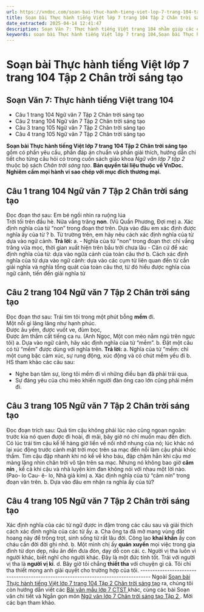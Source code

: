 ```yaml
---
url: https://vndoc.com/soan-bai-thuc-hanh-tieng-viet-lop-7-trang-104-tap-2-chan-troi-sang-tao-296060
title: Soạn bài Thực hành tiếng Việt lớp 7 trang 104 Tập 2 Chân trời sáng tạo - VnDoc.com
date_extracted: 2025-04-14 12:41:47
description: Soạn Văn 7: Thực hành tiếng Việt trang 104 nhằm giúp các em HS đạt kết quả tốt trong quá trình làm bài tập và học tập môn Ngữ văn lớp 7 sách Chân trời sáng tạo.
keywords: soạn bài Thực hành tiếng Việt lớp 7 trang 104,Soạn bài Thực hành tiếng Việt trang 104,Soạn Thực hành tiếng Việt trang 104,soạn bài Thực hành tiếng Việt trang 104 lớp 7 chân trời sáng tạo,Soạn văn 7 Thực hành tiếng Việt trang 104,soạn bài Thực hành tiếng Việt trang 104 lớp 7,soạn Thực hành tiếng Việt trang 104 lớp 7,soạn văn 7 bài Thực hành tiếng Việt trang 104,Thực hành tiếng Việt trang 104,Thực hành tiếng Việt trang 104 lớp 7
---
```


# Soạn bài Thực hành tiếng Việt lớp 7 trang 104 Tập 2 Chân trời sáng tạo
## Soạn Văn 7: Thực hành tiếng Việt trang 104
  * Câu 1 trang 104 Ngữ văn 7 Tập 2 Chân trời sáng tạo
  * Câu 2 trang 104 Ngữ văn 7 Tập 2 Chân trời sáng tạo
  * Câu 3 trang 105 Ngữ văn 7 Tập 2 Chân trời sáng tạo
  * Câu 4 trang 105 Ngữ văn 7 Tập 2 Chân trời sáng tạo

**Soạn bài Thực hành tiếng Việt lớp 7 trang 104 Tập 2 Chân trời sáng tạo** gồm có phần yêu cầu, phần đáp án chuẩn và phần giải thích, hướng dẫn chi tiết cho từng câu hỏi có trong cuốn  sách giáo khoa _Ngữ văn lớp 7 tập 2_ thuộc bộ sách _Chân trời sáng tạo_.
**Bản quyền tài liệu thuộc về VnDoc. Nghiêm cấm mọi hành vi sao chép với mục đích thương mại.**
## **Câu 1 trang 104 Ngữ văn 7 Tập 2 Chân trời sáng tạo**
Đọc đoạn thơ sau:
Em bé ngồi nhìn ra ruộng lúa  
Trời tối trên đầu hè. Nửa vầng trăng **non**.
\(Vũ Quần Phương, Đợi mẹ\)
a. Xác định nghĩa của từ “non” trong đoạn thơ trên. Dựa vào đâu em xác định được nghĩa ấy của từ ?
b. Từ trường trên, em hãy nêu cách xác định nghĩa của từ dựa vào ngữ cảnh.
**Trả lời:**
a. 
\- Nghĩa của từ "non" trong đoạn thơ: chỉ vầng trăng vừa mọc, thời gian xuất hiện trên bầu trời chưa lâu 
\- Căn cứ để xác định nghĩa của từ: dựa vào ngữa cảnh của toàn câu thơ
b. Cách xác định nghĩa của từ dựa vào ngữ cảnh: dựa vào các cụm từ liên quan đến từ cần giải nghĩa và nghĩa tổng quát của toàn câu thơ, từ đó hiểu được nghĩa của ngữ cảnh, tiến đến giải nghĩa từ
## **Câu 2 trang 104 Ngữ văn 7 Tập 2 Chân trời sáng tạo**
Đọc đoạn thơ sau:
Trái tim tôi trong một phút bỗng **mềm** đi.  
Một nỗi gì lâng lâng như hạnh phúc.  
Được âu yếm, được vuốt ve, đùm bọc,  
Được âm thầm cất tiếng ca ru.
\(Anh Ngọc, Một con mèo nằm ngủ trên ngực tôi\)
a. Dựa vào ngữ cảnh, hãy xác định nghĩa của từ “mềm”.
b. Đặt một câu có từ “mềm” được dùng với nghĩa trên.
**Trả lời:**
a. Nghĩa của từ "mềm: chỉ một cung bậc cảm xúc, sự rung động, xúc động và có chút mềm yếu đi
b. HS tham khảo các câu sau:
  * Nghe bạn tâm sự, lòng tôi mềm đi vì những điều bạn đã phải trải qua.
  * Sự đáng yêu của chú mèo khiến người đàn ông cao lớn cũng phải mềm đi.

## **Câu 3 trang 105 Ngữ văn 7 Tập 2 Chân trời sáng tạo**
Đọc đoạn trích sau:
Quả tim cậu không phải lúc nào cũng ngoan ngoãn: trước kia nó quen được đi hoài, đi mãi, bây giờ nó chỉ muốn mau đến đích. Có lúc trái tim cậu kể lể hàng giờ liền về nối nhỡ nhung của nó; lúc khác nó lại xúc động trước cảnh mặt trời mọc trên sa mạc đến nỗi làm cậu phải khóc thầm. Tim cậu đập nhanh khi nó kể về kho báu, đập chậm hẳn khi cậu mơ màng lặng nhìn chân trời vô tận trên sa mạc. Nhưng nó không bao giờ **câm nín** , kể cả khi cậu và nhà luyện kim đan không nói với nhau một lời nào.
\(Pao- lo Cau- ê- lo, Nhà giả kim\)
a. Xác định nghĩa của từ “câm nín” trong đoạn văn trên.
b. Dựa vào đâu em nhận ra nghĩa ấy của từ?
## **Câu 4 trang 105 Ngữ văn 7 Tập 2 Chân trời sáng tạo**
Xác định nghĩa của các từ ngữ được in đậm trong các câu sau và giải thích cách xác định nghĩa của các từ ấy.
a. Cha ông ta đã mở mang vùng đất hoang này để trồng trọt, sinh sống từ rất lâu đời. Công lao **khai khẩn** ấy con cháu cần đời đời ghi nhớ.
b. Một mình chị ấy **quán xuyến** mọi việc trong gia đình từ dọn dẹp, nấu ăn đến đưa đón, dạy dỗ con cái.
c. Người vị tha luôn vì người khác, biết nghĩ cho người khác. Đây là một đức tính tốt. Trái với người vị tha là **người vị kỉ**.
d. Bây giờ tôi chẳng **thiết tha** với chuyện gì cả. Tôi chỉ tha thiết mong anh giải quyết cho trường hợp của tôi.
\----------------------------------------------------------------------------------
Ngoài [Soạn bài Thực hành tiếng Việt lớp 7 trang 104 Tập 2 Chân trời sáng tạo](<https://vndoc.com/soan-bai-thuc-hanh-tieng-viet-lop-7-trang-104-tap-2-chan-troi-sang-tao-296060>) ra, chúng tôi còn hướng dẫn viết các [ Bài văn mẫu lớp 7 CTST ](<https://vndoc.com/van-mau-lop-7ctst>) khác, cùng các bài Soạn văn chi tiết và Ngắn gọn môn [ Ngữ văn lớp 7 Chân trời sáng tạo Tập 2 ](<https://vndoc.com/ngu-van-7-ctst-tap2>) . Mời các bạn tham khảo.
